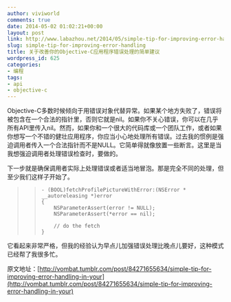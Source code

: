 ```yaml
---
author: viviworld
comments: true
date: 2014-05-02 01:02:21+00:00
layout: post
link: http://www.labazhou.net/2014/05/simple-tip-for-improving-error-handling/
slug: simple-tip-for-improving-error-handling
title: 关于改善你的Objective-C应用程序错误处理的简单建议
wordpress_id: 625
categories:
- 编程
tags:
- api
- objective-c
---
```


Objective-C多数时候倾向于用错误对象代替异常。如果某个地方失败了，错误将被包含在一个合法的指针里，否则它就是nil。如果你不关心错误，你可以在几乎所有API里传入nil。然而，如果你和一个很大的代码库或一个团队工作，或者如果你想写一个不错的健壮应用程序，你应当小心地处理所有错误。过去我的惯例是强迫调用者传入一个合法指针而不是NULL。它简单得就像放置一些断言。这里是当我想强迫调用者处理错误检查时，要做的。

下一步就是确保调用者实际上处理错误或者适当地冒泡。那是完全不同的处理，但至少我们这样子开始了。


<blockquote>

>     
>     - (BOOL)fetchProfilePictureWithError:(NSError * __autoreleasing *)error
>     {
>         NSParameterAssert(error != NULL);
>         NSParameterAssert(*error == nil);
>     
>         // do the fetch
>     }
> 
> 
</blockquote>


它看起来非常严格，但我的经验认为早点儿加强错误处理比晚点儿要好，这种模式已经帮了我很多忙。

原文地址：[http://vombat.tumblr.com/post/84271655634/simple-tip-for-improving-error-handling-in-your](http://vombat.tumblr.com/post/84271655634/simple-tip-for-improving-error-handling-in-your)
